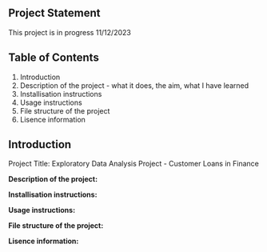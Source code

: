 ## Project Statement

This project is in progress 11/12/2023

## Table of Contents
1. Introduction
1. Description of the project - what it does, the aim, what I have learned
1. Installisation instructions
1. Usage instructions
1. File structure of the project
1. Lisence information

## Introduction

Project Title: 
Exploratory Data Analysis Project - Customer Loans in Finance

**Description of the project:**



**Installisation instructions:**

**Usage instructions:**

**File structure of the project:**

**Lisence information:**

```
